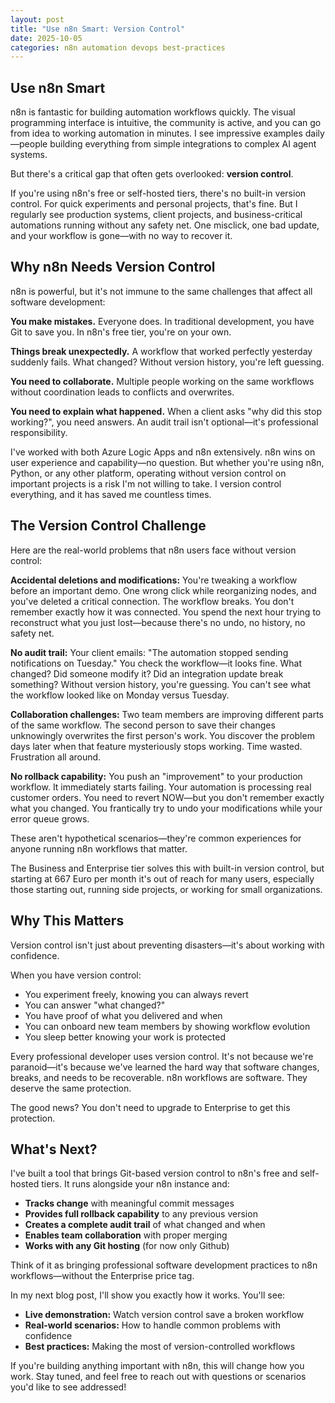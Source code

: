 ```yaml
---
layout: post
title: "Use n8n Smart: Version Control"
date: 2025-10-05
categories: n8n automation devops best-practices
---
```


## Use n8n Smart

n8n is fantastic for building automation workflows quickly. The visual programming interface is intuitive, the community is active, and you can go from idea to working automation in minutes. I see impressive examples daily—people building everything from simple integrations to complex AI agent systems.

But there's a critical gap that often gets overlooked: **version control**.

If you're using n8n's free or self-hosted tiers, there's no built-in version control. For quick experiments and personal projects, that's fine. But I regularly see production systems, client projects, and business-critical automations running without any safety net. One misclick, one bad update, and your workflow is gone—with no way to recover it.

## Why n8n Needs Version Control

n8n is powerful, but it's not immune to the same challenges that affect all software development:

**You make mistakes.** Everyone does. In traditional development, you have Git to save you. In n8n's free tier, you're on your own.

**Things break unexpectedly.** A workflow that worked perfectly yesterday suddenly fails. What changed? Without version history, you're left guessing.

**You need to collaborate.** Multiple people working on the same workflows without coordination leads to conflicts and overwrites.

**You need to explain what happened.** When a client asks "why did this stop working?", you need answers. An audit trail isn't optional—it's professional responsibility.

I've worked with both Azure Logic Apps and n8n extensively. n8n wins on user experience and capability—no question. But whether you're using n8n, Python, or any other platform, operating without version control on important projects is a risk I'm not willing to take. I version control everything, and it has saved me countless times.


## The Version Control Challenge

Here are the real-world problems that n8n users face without version control:

**Accidental deletions and modifications:** You're tweaking a workflow before an important demo. One wrong click while reorganizing nodes, and you've deleted a critical connection. The workflow breaks. You don't remember exactly how it was connected. You spend the next hour trying to reconstruct what you just lost—because there's no undo, no history, no safety net.

**No audit trail:** Your client emails: "The automation stopped sending notifications on Tuesday." You check the workflow—it looks fine. What changed? Did someone modify it? Did an integration update break something? Without version history, you're guessing. You can't see what the workflow looked like on Monday versus Tuesday.

**Collaboration challenges:** Two team members are improving different parts of the same workflow. The second person to save their changes unknowingly overwrites the first person's work. You discover the problem days later when that feature mysteriously stops working. Time wasted. Frustration all around.

**No rollback capability:** You push an "improvement" to your production workflow. It immediately starts failing. Your automation is processing real customer orders. You need to revert NOW—but you don't remember exactly what you changed. You frantically try to undo your modifications while your error queue grows.

These aren't hypothetical scenarios—they're common experiences for anyone running n8n workflows that matter.

The Business and  Enterprise tier solves this with built-in version control, but starting at 667 Euro per month it's out of reach for many users, especially those starting out, running side projects, or working for small organizations.


## Why This Matters

Version control isn't just about preventing disasters—it's about working with confidence.

When you have version control:
- You experiment freely, knowing you can always revert
- You can answer "what changed?"
- You have proof of what you delivered and when
- You can onboard new team members by showing workflow evolution
- You sleep better knowing your work is protected

Every professional developer uses version control. It's not because we're paranoid—it's because we've learned the hard way that software changes, breaks, and needs to be recoverable. n8n workflows are software. They deserve the same protection.

The good news? You don't need to upgrade to Enterprise to get this protection.


## What's Next?

I've built a tool that brings Git-based version control to n8n's free and self-hosted tiers. It runs alongside your n8n instance and:

- **Tracks change** with meaningful commit messages
- **Provides full rollback capability** to any previous version
- **Creates a complete audit trail** of what changed and when
- **Enables team collaboration** with proper merging
- **Works with any Git hosting** (for now only Github)

Think of it as bringing professional software development practices to n8n workflows—without the Enterprise price tag.

In my next blog post, I'll show you exactly how it works. You'll see:
- **Live demonstration:** Watch version control save a broken workflow
- **Real-world scenarios:** How to handle common problems with confidence
- **Best practices:** Making the most of version-controlled workflows

If you're building anything important with n8n, this will change how you work. Stay tuned, and feel free to reach out with questions or scenarios you'd like to see addressed!
